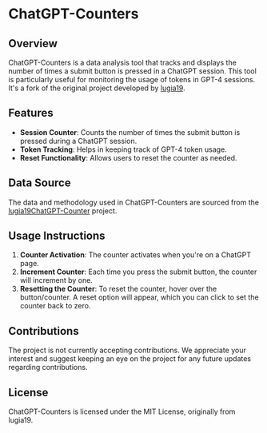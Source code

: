 ChatGPT-Counters
================

Overview
--------

ChatGPT-Counters is a data analysis tool that tracks and displays the number of times a submit button is pressed in a ChatGPT session. This tool is particularly useful for monitoring the usage of tokens in GPT-4 sessions. It's a fork of the original project developed by [lugia19](https://github.com/lugia19/ChatGPT-Counter).

Features
--------

*   **Session Counter**: Counts the number of times the submit button is pressed during a ChatGPT session.
*   **Token Tracking**: Helps in keeping track of GPT-4 token usage.
*   **Reset Functionality**: Allows users to reset the counter as needed.

Data Source
-----------

The data and methodology used in ChatGPT-Counters are sourced from the [lugia19ChatGPT-Counter](https://github.com/lugia19/ChatGPT-Counter) project.

Usage Instructions
------------------

1.  **Counter Activation**: The counter activates when you're on a ChatGPT page.
2.  **Increment Counter**: Each time you press the submit button, the counter will increment by one.
3.  **Resetting the Counter**: To reset the counter, hover over the button/counter. A reset option will appear, which you can click to set the counter back to zero.

Contributions
-------------

The project is not currently accepting contributions. We appreciate your interest and suggest keeping an eye on the project for any future updates regarding contributions.

License
-------

ChatGPT-Counters is licensed under the MIT License, originally from lugia19.
